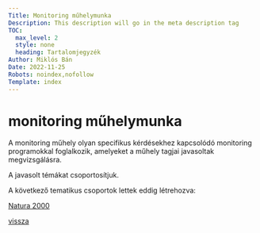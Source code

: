 ```yaml
---
Title: Monitoring műhelymunka
Description: This description will go in the meta description tag
TOC:
  max_level: 2
  style: none
  heading: Tartalomjegyzék
Author: Miklós Bán
Date: 2022-11-25
Robots: noindex,nofollow
Template: index
---
```

# monitoring műhelymunka 

A monitoring műhely olyan specifikus kérdésekhez kapcsolódó monitoring programokkal foglalkozik, amelyeket a műhely tagjai javasoltak megvizsgálásra.

A javasolt témákat csoportosítjuk.

A következő tematikus csoportok lettek eddig létrehozva:

[Natura 2000](?workshop/natura2000)

[vissza](?)


